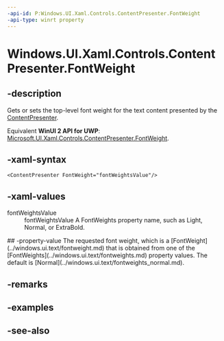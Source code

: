 ```yaml
---
-api-id: P:Windows.UI.Xaml.Controls.ContentPresenter.FontWeight
-api-type: winrt property
---
```


<!-- Property syntax
public Windows.UI.Text.FontWeight FontWeight { get;  set; }
-->

# Windows.UI.Xaml.Controls.ContentPresenter.FontWeight

## -description
Gets or sets the top-level font weight for the text content presented by the [ContentPresenter](contentpresenter.md).

Equivalent **WinUI 2 API for UWP**: [Microsoft.UI.Xaml.Controls.ContentPresenter.FontWeight](/windows/winui/api/microsoft.ui.xaml.controls.contentpresenter.fontweight).

## -xaml-syntax
```xaml
<ContentPresenter FontWeight="fontWeightsValue"/>
```


## -xaml-values
<dl><dt>fontWeightsValue</dt><dd>fontWeightsValue A FontWeights property name, such as Light, Normal, or ExtraBold.</dd>
</dl>
## -property-value
The requested font weight, which is a [FontWeight](../windows.ui.text/fontweight.md) that is obtained from one of the [FontWeights](../windows.ui.text/fontweights.md) property values. The default is [Normal](../windows.ui.text/fontweights_normal.md).

## -remarks

## -examples

## -see-also

